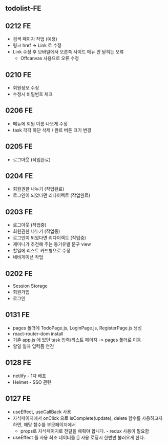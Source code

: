 ## todolist-FE

## 0212 FE

- 검색 페이지 작업 (예정)
- 링크 href -> Link 로 수정
- Link 수정 후 모바일에서 오른쪽 사이드 메뉴 안 닫히는 오류
  - Offcanvas 사용으로 오류 수정

## 0210 FE

- 회원정보 수정
- 수정시 비밀번호 체크

## 0206 FE

- 메뉴에 회원 이름 나오게 수정
- task 각각 하단 삭제 / 완료 버튼 크기 변경

## 0205 FE

- 로그아웃 (작업완료)

## 0204 FE

- 회원권한 나누기 (작업완료)
- 로그인이 되었다면 리다이렉트 (작업완료)

## 0203 FE

- 로그아웃 (작업중)
- 회원권한 나누기 (작업중)
- 로그인이 되었다면 리다이렉트 (작업중)
- 제미니가 추천해 주는 동기유발 문구 view
- 할일에 리스트 카드형으로 수정
- 네비게이션 작업

## 0202 FE

- Session Storage
- 회원가입
- 로그인

## 0131 FE

- pages 폴더에 TodoPage.js, LoginPage.js, RegisterPage.js 생성
- react-router-dom install
- 기존 app.js 에 있던 task 입력/리스트 페이지 -> pages 폴더로 이동
- 할일 일자 입력폼 연견

## 0128 FE

- netlify - 1차 배포
- Helmet - SSO 관련

## 0127 FE

- useEffect, useCallBack 사용
- 자식페이지에서 onClick 으로 isComplete(update), delete 함수를 사용하고자 하면, 해당 함수를 부모페이지에서
  - props로 자식페이지로 전달을 해줘야 합니다. - redux 사용이 필요함
- useEffect 를 사용 최초 데이터를 [] 사용 로딩시 한번만 불러오게 한다.
